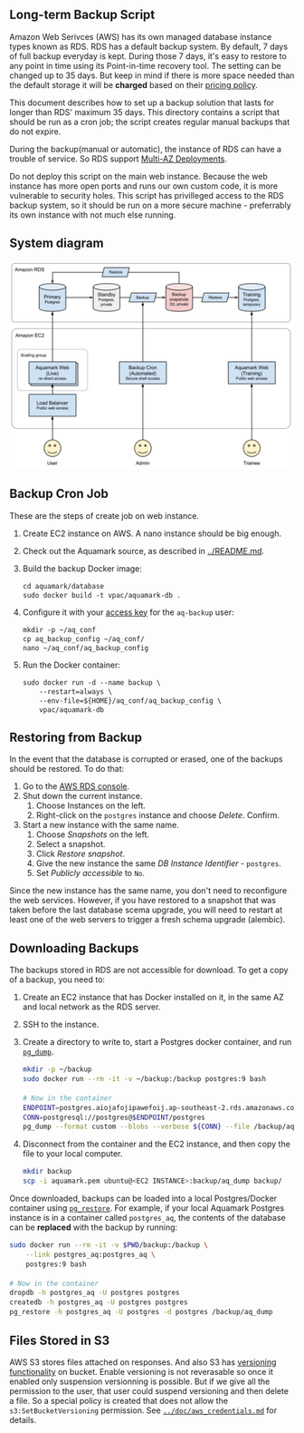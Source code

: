 ## Long-term Backup Script

Amazon Web Serivces (AWS) has its own managed database instance types known as RDS.
RDS has a default backup system. By default, 7 days of full backup everyday is kept. During those 7 days, it's easy to restore to any point in time using its Point-in-time recovery tool. The setting can be changed up to 35 days. But keep in mind if there is more space needed than the default storage it will be **charged** based on their [pricing policy].

This document describes how to set up a backup solution that lasts for longer
than RDS' maximum 35 days. This directory contains a script that should be run
as a cron job; the script creates regular manual backups that do not expire.

During the backup(manual or automatic), the instance of RDS can have a trouble of service. So RDS support [Multi-AZ Deployments](http://aws.amazon.com/rds/details/multi-az/).

Do not deploy this script on the main web instance. Because the web instance
has more open ports and runs our own custom code, it is more vulnerable to
security holes. This script has privilleged access to the RDS backup system, so
it should be run on a more secure machine - preferrably its own instance with
not much else running.

## System diagram

![System Diagrm](Backup.png)

## Backup Cron Job

These are the steps of create job on web instance.

1. Create EC2 instance on AWS. A nano instance should be big enough.
1. Check out the Aquamark source, as described in [../README.md](../README.md).
1. Build the backup Docker image:

    ```
    cd aquamark/database
    sudo docker build -t vpac/aquamark-db .
    ```

1. Configure it with your [access key][ac] for the `aq-backup` user:

    ```
    mkdir -p ~/aq_conf
    cp aq_backup_config ~/aq_conf/
    nano ~/aq_conf/aq_backup_config
    ```

1. Run the Docker container:

    ```
    sudo docker run -d --name backup \
        --restart=always \
        --env-file=${HOME}/aq_conf/aq_backup_config \
        vpac/aquamark-db
    ```


[ac]: ../doc/aws_credentials.md


## Restoring from Backup

In the event that the database is corrupted or erased, one of the backups should
be restored. To do that:

1. Go to the [AWS RDS console].
1. Shut down the current instance.
    1. Choose Instances on the left.
    1. Right-click on the `postgres` instance and choose *Delete*. Confirm.
1. Start a new instance with the same name.
    1. Choose *Snapshots* on the left.
    1. Select a snapshot.
    1. Click *Restore snapshot*.
    1. Give the new instance the same *DB Instance Identifier* - `postgres`.
    1. Set *Publicly accessible* to `No`.

Since the new instance has the same name, you don't need to reconfigure the web
services. However, if you have restored to a snapshot that was taken before the
last database scema upgrade, you will need to restart at least one of the web
servers to trigger a fresh schema upgrade (alembic).


## Downloading Backups

The backups stored in RDS are not accessible for download. To get a copy of a
backup, you need to:

1. Create an EC2 instance that has Docker installed on it, in the same AZ and
   local network as the RDS server.
1. SSH to the instance.
1. Create a directory to write to, start a Postgres docker container, and run
   [`pg_dump`].

    ```bash
    mkdir -p ~/backup
    sudo docker run --rm -it -v ~/backup:/backup postgres:9 bash

    # Now in the container
    ENDPOINT=postgres.aiojafojipawefoij.ap-southeast-2.rds.amazonaws.com:5432
    CONN=postgresql://postgres@$ENDPOINT/postgres
    pg_dump --format custom --blobs --verbose ${CONN} --file /backup/aq_dump
    ```

1. Disconnect from the container and the EC2 instance, and then copy the file to
    your local computer.

    ```bash
    mkdir backup
    scp -i aquamark.pem ubuntu@<EC2 INSTANCE>:backup/aq_dump backup/
    ```

Once downloaded, backups can be loaded into a local Postgres/Docker container
using [`pg_restore`]. For example, if your local Aquamark Postgres instance is
in a container called `postgres_aq`, the contents of the database can be
**replaced** with the backup by running:

```bash
sudo docker run --rm -it -v $PWD/backup:/backup \
    --link postgres_aq:postgres_aq \
    postgres:9 bash

# Now in the container
dropdb -h postgres_aq -U postgres postgres
createdb -h postgres_aq -U postgres postgres
pg_restore -h postgres_aq -U postgres -d postgres /backup/aq_dump
```


## Files Stored in S3

AWS S3 stores files attached on responses. And also S3 has
[versioning functionality] on bucket. Enable versioning is not reverasable so
once it enabled only suspension versionning is possible. But if we give all
the permission to the user, that user could suspend versioning and then delete
a file. So a special policy is created that does not allow the
`s3:SetBucketVersioning` permission. See [`../doc/aws_credentials.md`][ac] for
details.


[AWS RDS console]: https://ap-southeast-2.console.aws.amazon.com/rds/home
[pricing policy]: http://aws.amazon.com/rds/pricing/
[deployment key]: https://github.com/blog/2024-read-only-deploy-keys
[AWS help]: https://console.aws.amazon.com/iam/home?nc2=h_m_sc#security_credential
[`pg_dump`]: http://www.postgresql.org/docs/9.4/static/app-pgdump.html
[`pg_restore`]: http://www.postgresql.org/docs/9.4/static/app-pgrestore.html
[Use SSL]: http://docs.aws.amazon.com/AmazonRDS/latest/UserGuide/UsingWithRDS.SSL.html
[cron job]: cron_backup
[versioning functionality]: http://docs.aws.amazon.com/AmazonS3/latest/dev/Versioning.html
